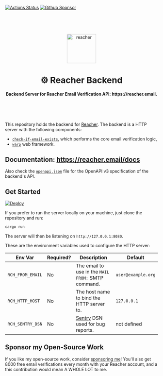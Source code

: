 [![Actions Status](https://github.com/reacherhq/backend/workflows/pr/badge.svg)](https://github.com/reacherhq/backend/actions)
[![Github Sponsor](https://img.shields.io/static/v1?label=Sponsor&message=%E2%9D%A4&logo=GitHub&link=https://github.com/sponsors/amaurymartiny)](https://github.com/sponsors/amaurymartiny)

<br /><br /><br />

<p align="center"><img align="center" src="https://storage.googleapis.com/saasify-uploads-prod/696e287ad79f0e0352bc201b36d701849f7d55e7.svg" height="96" alt="reacher" /></p>
<h1 align="center">⚙️ Reacher Backend</h1>
<h4 align="center">Backend Server for Reacher Email Verification API: https://reacher.email.</h4>

<br /><br /><br />

This repository holds the backend for [Reacher](https://reacher.email). The backend is a HTTP server with the following components:

-   [`check-if-email-exists`](https://github.com/amaurymartiny/check-if-email-exists), which performs the core email verification logic,
-   [`warp`](https://github.com/seanmonstar/warp) web framework.

## Documentation: https://reacher.email/docs

Also check the [`openapi.json`](./openapi.json) file for the OpenAPI v3 specification of the backend's API.

## Get Started

[![Deploy](https://www.herokucdn.com/deploy/button.svg)](https://heroku.com/deploy?template=https://github.com/reacherhq/backend)

If you prefer to run the server locally on your machine, just clone the repository and run:

```bash
cargo run
```

The server will then be listening on `http://127.0.0.1:8080`.

These are the environment variables used to configure the HTTP server:

| Env Var          | Required? | Description                                           | Default            |
| ---------------- | --------- | ----------------------------------------------------- | ------------------ |
| `RCH_FROM_EMAIL` | No        | The email to use in the `MAIL FROM:` SMTP command.    | `user@example.org` |
| `RCH_HTTP_HOST`  | No        | The host name to bind the HTTP server to.             | `127.0.0.1`        |
| `RCH_SENTRY_DSN` | No        | [Sentry](https://sentry.io) DSN used for bug reports. | not defined        |

## Sponsor my Open-Source Work

If you like my open-source work, consider [sponsoring me](https://github.com/sponsors/amaurymartiny/)! You'll also get 8000 free email verifications every month with your Reacher account, and a this contribution would mean A WHOLE LOT to me.
